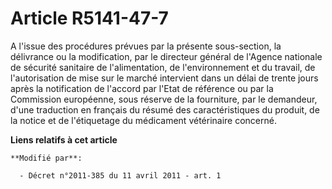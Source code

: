 # Article R5141-47-7

A l'issue des procédures prévues par la présente sous-section, la délivrance ou la modification, par le directeur général de
l'Agence nationale de sécurité sanitaire de l'alimentation, de l'environnement et du travail, de l'autorisation de mise sur
le marché intervient dans un délai de trente jours après la notification de l'accord par l'Etat de référence ou par la
Commission européenne, sous réserve de la fourniture, par le demandeur, d'une traduction en français du résumé des
caractéristiques du produit, de la notice et de l'étiquetage du médicament vétérinaire concerné.

**Liens relatifs à cet article**

	**Modifié par**:

	  - Décret n°2011-385 du 11 avril 2011 - art. 1
